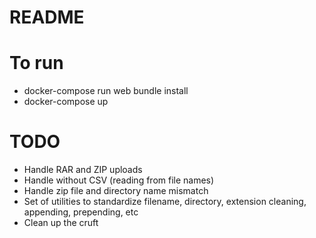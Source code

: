 # README

# To run

* docker-compose run web bundle install
* docker-compose up

# TODO

* Handle RAR and ZIP uploads
* Handle without CSV (reading from file names)
* Handle zip file and directory name mismatch
* Set of utilities to standardize filename, directory, extension cleaning, appending, prepending, etc
* Clean up the cruft